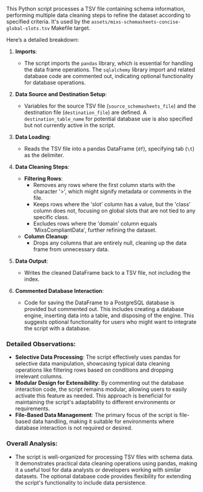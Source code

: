 This Python script processes a TSV file containing schema information, performing multiple data cleaning steps to refine
the dataset according to specified criteria. It's used by the `assets/mixs-schemasheets-concise-global-slots.tsv`
Makefile target.

Here’s a detailed breakdown:

1. **Imports**:
    - The script imports the `pandas` library, which is essential for handling the data frame operations.
      The `sqlalchemy` library import and related database code are commented out, indicating optional functionality for
      database operations.

2. **Data Source and Destination Setup**:
    - Variables for the source TSV file (`source_schemasheets_file`) and the destination file (`destination_file`) are
      defined. A `destination_table_name` for potential database use is also specified but not currently active in the
      script.

3. **Data Loading**:
    - Reads the TSV file into a pandas DataFrame (`df`), specifying tab (`\t`) as the delimiter.

4. **Data Cleaning Steps**:
    - **Filtering Rows**:
        - Removes any rows where the first column starts with the character '>', which might signify metadata or
          comments in the file.
        - Keeps rows where the 'slot' column has a value, but the 'class' column does not, focusing on global slots that
          are not tied to any specific class.
        - Excludes rows where the 'domain' column equals 'MixsCompliantData', further refining the dataset.
    - **Column Cleanup**:
        - Drops any columns that are entirely null, cleaning up the data frame from unnecessary data.

5. **Data Output**:
    - Writes the cleaned DataFrame back to a TSV file, not including the index.

6. **Commented Database Interaction**:
    - Code for saving the DataFrame to a PostgreSQL database is provided but commented out. This includes creating a
      database engine, inserting data into a table, and disposing of the engine. This suggests optional functionality
      for users who might want to integrate the script with a database.

### Detailed Observations:

- **Selective Data Processing**: The script effectively uses pandas for selective data manipulation, showcasing typical
  data cleaning operations like filtering rows based on conditions and dropping irrelevant columns.
- **Modular Design for Extensibility**: By commenting out the database interaction code, the script remains modular,
  allowing users to easily activate this feature as needed. This approach is beneficial for maintaining the script's
  adaptability to different environments or requirements.
- **File-Based Data Management**: The primary focus of the script is file-based data handling, making it suitable for
  environments where database interaction is not required or desired.

### Overall Analysis:

- The script is well-organized for processing TSV files with schema data. It demonstrates practical data cleaning
  operations using pandas, making it a useful tool for data analysts or developers working with similar datasets. The
  optional database code provides flexibility for extending the script's functionality to include data persistence.
